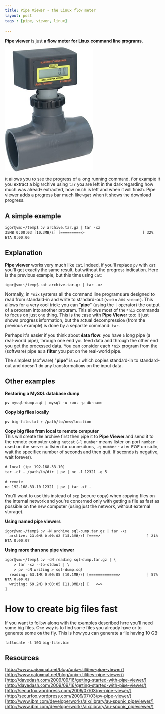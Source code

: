 ```yaml
---
title: Pipe Viewer - the Linux flow meter
layout: post
tags : [pipe, viewer, linux]

---
```


**Pipe viewer** is just **a flow meter for Linux command line programs**.

![digital flow meter](/images/pipe-viewer-digital-flow-meter.jpg)

It allows you to see the progress of a long running command. For example if you extract a big archive using `tar` you are left in the dark regarding how much was already extracted, how much is left and when it will finish. Pipe viewer adds a progress bar much like `wget` when it shows the download progress.

## A simple example

    igor@vm:~/temp$ pv archive.tar.gz | tar -xz
    35MB 0:00:03 [10.3MB/s] [==========>                          ] 32% ETA 0:00:06

## Explanation
**Pipe viewer** works very much like `cat`. Indeed, if you'll replace `pv` with `cat` you'll get exactly the same result, but without the progress indication. Here is the previous example, but this time using `cat`:

    igor@vm:~/temp$ cat archive.tar.gz | tar -xz

Normally, in `*nix` systems all the command line programs are designed to read from standard-in and write to standard-out (`stdin` and `stdout`). This allows for a very cool trick: you can "**pipe**" (using the `|` operator) the output of a program into another program. This allows most of the `*nix` commands to focus on just one thing. This is the case with **Pipe Viewer** too: it just shows progress information, but the actual decompression (from the previous example) is done by a separate command: `tar`.

Perhaps it's easier if you think about **data flow**: you have a long pipe (a real-world pipe), through one end you feed data and through the other end you get the processed data. You can consider each `*nix` program from the (software) pipe as a **filter** you put on the real-world pipe.

The simplest (software) "**pipe**" is `cat` which copies standard-in to standard-out and doesn't do any transformations on the input data.

## Other examples

**Restoring a MySQL database dump**

    pv mysql-dump.sql | mysql -u root -p db-name

**Copy big files locally**

    pv big-file.txt > /path/to/new/location

**Copy big files from local to remote computer**  
This will create the archive first then pipe it to **Pipe Viewer** and send it to the remote computer using `netcat` (`-l number` means listen on port `number` - used on the server to listen for connections, `-q number` - after EOF on stdin, wait the specified number of seconds and then quit. If seconds is negative, wait forever).

    # local (ip: 192.168.33.10)
    tar -cf – /path/to/dir | pv | nc -l 12321 -q 5

    # remote
    nc 192.168.33.10 12321 | pv | tar -xf -

You'll want to use this instead of `scp` (secure copy) when copying files on the internal network and you're concerned only with getting a file as fast as possible on the new computer (using just the network, without external storage).

**Using named pipe viewers**

    igor@vm:~/temp$ pv -N archive sql-dump.tar.gz | tar -xz
      archive: 23.6MB 0:00:02 [15.3MB/s] [====>                     ] 21% ETA 0:00:07

**Using more than one pipe viewer**

    igor@vm:~/temp$ pv -cN reading sql-dump.tar.gz | \
        > tar -xz --to-stdout | \
        > pv -cN writing > sql-dump.sql
      reading: 63.1MB 0:00:05 [10.1MB/s] [=============>            ] 57% ETA 0:00:03
      writing: 69.2MB 0:00:05 [11.8MB/s] [   <=>                                    ]



# How to create big files fast
If you want to follow along with the examples described here you'll need some big files. One way is to find some files you already have or to generate some on the fly. This is how you can generate a file having 10 GB:

    fallocate -l 10G big-file.bin


## Resources

[http://www.catonmat.net/blog/unix-utilities-pipe-viewer/](http://www.catonmat.net/blog/unix-utilities-pipe-viewer/)  
[http://davedash.com/2009/09/16/getting-started-with-pipe-viewer/](http://davedash.com/2009/09/16/getting-started-with-pipe-viewer/)  
[http://securfox.wordpress.com/2009/07/03/pv-pipe-viewer/](http://securfox.wordpress.com/2009/07/03/pv-pipe-viewer/)  
[http://www.ibm.com/developerworks/aix/library/au-spunix_pipeviewer/](http://www.ibm.com/developerworks/aix/library/au-spunix_pipeviewer/)
